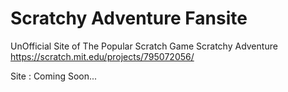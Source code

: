 # Scratchy Adventure Fansite
UnOfficial Site of The Popular Scratch Game Scratchy Adventure https://scratch.mit.edu/projects/795072056/

Site : Coming Soon...
